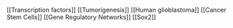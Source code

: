 [[Transcription factors]]
[[Tumorigenesis]]
[[Human glioblastoma]]
[[Cancer Stem Cells]]
[[Gene Regulatory Networks]]
[[Sox2]]
